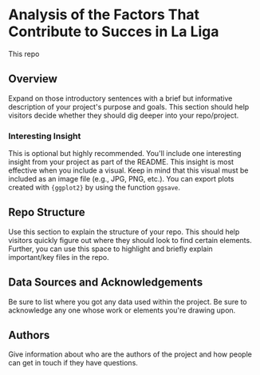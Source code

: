 # Analysis of the Factors That Contribute to Succes in La Liga

This repo

## Overview

Expand on those introductory sentences with a brief but informative description of your project's purpose and goals. This section should help visitors decide whether they should dig deeper into your repo/project.

### Interesting Insight

This is optional but highly recommended. You'll include one interesting insight from your project as part of the README. This insight is most effective when you include a visual. Keep in mind that this visual must be included as an image file (e.g., JPG, PNG, etc.). You can export plots created with `{ggplot2}` by using the function `ggsave`.

## Repo Structure

Use this section to explain the structure of your repo. This should help visitors quickly figure out where they should look to find certain elements. Further, you can use this space to highlight and briefly explain important/key files in the repo.

## Data Sources and Acknowledgements

Be sure to list where you got any data used within the project. Be sure to acknowledge any one whose work or elements you're drawing upon.

## Authors

Give information about who are the authors of the project and how people can get in touch if they have questions.
